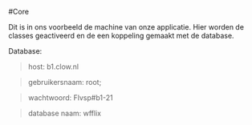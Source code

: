 #Core

Dit is in ons voorbeeld de machine van onze applicatie. 
Hier worden de classes geactiveerd en de een koppeling gemaakt met de database.

Database:
>host: b1.clow.nl

>gebruikersnaam: root;

>wachtwoord: Flvsp#b1-21

>database naam: wfflix